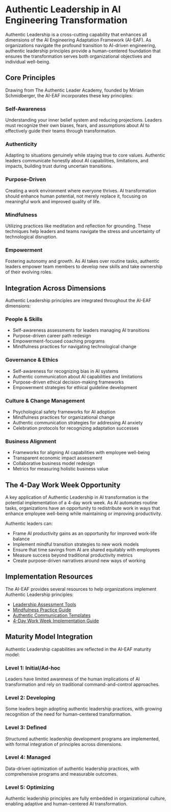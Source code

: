 # Authentic Leadership in AI Engineering Transformation

Authentic Leadership is a cross-cutting capability that enhances all dimensions of the AI Engineering Adaptation Framework (AI-EAF). As organizations navigate the profound transition to AI-driven engineering, authentic leadership principles provide a human-centered foundation that ensures the transformation serves both organizational objectives and individual well-being.

## Core Principles

Drawing from The Authentic Leader Academy, founded by Miriam Schmidberger, the AI-EAF incorporates these key principles:

### Self-Awareness
Understanding your inner belief system and reducing projections. Leaders must recognize their own biases, fears, and assumptions about AI to effectively guide their teams through transformation.

### Authenticity
Adapting to situations genuinely while staying true to core values. Authentic leaders communicate honestly about AI capabilities, limitations, and impacts, building trust during uncertain transitions.

### Purpose-Driven
Creating a work environment where everyone thrives. AI transformation should enhance human potential, not merely replace it, focusing on meaningful work and improved quality of life.

### Mindfulness
Utilizing practices like meditation and reflection for grounding. These techniques help leaders and teams navigate the stress and uncertainty of technological disruption.

### Empowerment
Fostering autonomy and growth. As AI takes over routine tasks, authentic leaders empower team members to develop new skills and take ownership of their evolving roles.

## Integration Across Dimensions

Authentic Leadership principles are integrated throughout the AI-EAF dimensions:

### People & Skills
- Self-awareness assessments for leaders managing AI transitions
- Purpose-driven career path redesign
- Empowerment-focused coaching programs
- Mindfulness practices for navigating technological change

### Governance & Ethics
- Self-awareness for recognizing bias in AI systems
- Authentic communication about AI capabilities and limitations
- Purpose-driven ethical decision-making frameworks
- Empowerment strategies for ethical guideline development

### Culture & Change Management
- Psychological safety frameworks for AI adoption
- Mindfulness practices for organizational change
- Authentic communication strategies for addressing AI anxiety
- Celebration protocols for recognizing adaptation successes

### Business Alignment
- Frameworks for aligning AI capabilities with employee well-being
- Transparent economic impact assessment
- Collaborative business model redesign
- Metrics for measuring holistic business value

## The 4-Day Work Week Opportunity

A key application of Authentic Leadership in AI transformation is the potential implementation of a 4-day work week. As AI automates routine tasks, organizations have an opportunity to redistribute work in ways that enhance employee well-being while maintaining or improving productivity.

Authentic leaders can:
- Frame AI productivity gains as an opportunity for improved work-life balance
- Implement mindful transition strategies to new work models
- Ensure that time savings from AI are shared equitably with employees
- Measure success beyond traditional productivity metrics
- Create purpose-driven narratives around new ways of working

## Implementation Resources

The AI-EAF provides several resources to help organizations implement Authentic Leadership principles:

- [Leadership Assessment Tools](authentic-leadership/assessment-tools.md)
- [Mindfulness Practice Guide](authentic-leadership/mindfulness-practices.md)
- [Authentic Communication Templates](authentic-leadership/communication-templates.md)
- [4-Day Work Week Implementation Guide](authentic-leadership/4day-implementation.md)

## Maturity Model Integration

Authentic Leadership capabilities are reflected in the AI-EAF maturity model:

### Level 1: Initial/Ad-hoc
Leaders have limited awareness of the human implications of AI transformation and rely on traditional command-and-control approaches.

### Level 2: Developing
Some leaders begin adopting authentic leadership practices, with growing recognition of the need for human-centered transformation.

### Level 3: Defined
Structured authentic leadership development programs are implemented, with formal integration of principles across dimensions.

### Level 4: Managed
Data-driven optimization of authentic leadership practices, with comprehensive programs and measurable outcomes.

### Level 5: Optimizing
Authentic leadership principles are fully embedded in organizational culture, enabling adaptive and human-centered AI transformation.
